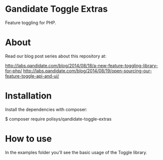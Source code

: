 Gandidate Toggle Extras
========================

Feature toggling for PHP.

About
========================

Read our blog post series about this repository at:

http://labs.qandidate.com/blog/2014/08/18/a-new-feature-toggling-library-for-php/
http://labs.qandidate.com/blog/2014/08/19/open-sourcing-our-feature-toggle-api-and-ui/

Installation
========================

Install the dependencies with composer:

$ composer require polisys/qandidate-toggle-extras

How to use
========================

In the examples folder you'll see the basic usage of the Toggle library.
